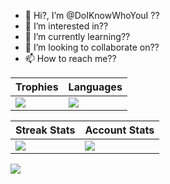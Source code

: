 - 👋 Hi?, I’m @DoIKnowWhoYouI ??
- 👀 I’m interested in??
- 🌱 I’m currently learning??
- 💞️ I’m looking to collaborate on??
- 📫 How to reach me??

| Trophies | Languages | 
| ---- | ---- |
| <img align="center" src="https://github-profile-trophy.vercel.app/?username=DoIKnowWhoYouI&theme=radical&no-bg=true&no-frame=true&column=6&row=1" /> | <img src="https://github-readme-stats.vercel.app/api/top-langs/?username=DoIKnowWhoYouI&hide_border=true&theme=transparent&layout=compact&langs_count=10" /> |


| Streak Stats | Account Stats | 
| ---- | ---- |
| <img align="left" src="https://streak-stats.demolab.com?user=DoIKnowWhoYouI&theme=github-dark-blue&hide_border=true&background=DD272700" /> | <img src="https://github-readme-stats.vercel.app/api?username=DoIKnowWhoYouI&show_icons=true&theme=transparent&hide_border=true" /> |


<img src="https://user-images.githubusercontent.com/121830919/210283465-d235df68-b363-4583-a2bb-0d60bcf65594.gif" />

<!---
DoIKnowWhoYouI/DoIKnowWhoYouI is a ✨ special ✨ repository because its `README.md` (this file) appears on your GitHub profile.
You can click the Preview link to take a look at your changes.
--->
